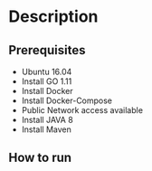 # Description

## Prerequisites

* Ubuntu 16.04
* Install GO 1.11
* Install Docker
* Install Docker-Compose
* Public Network access available
* Install JAVA 8
* Install Maven

## How to run

